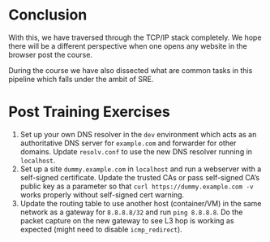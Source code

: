 # Conclusion

With this, we have traversed through the TCP/IP stack completely. We hope there will be a different perspective when one opens any website in the browser post the course.

During the course we have also dissected what are common tasks in this pipeline which falls under the ambit of SRE.

# Post Training Exercises
1. Set up your own DNS resolver in the `dev` environment which acts as an authoritative DNS server for `example.com` and forwarder for other domains. Update `resolv.conf` to use the new DNS resolver running in `localhost`.
2. Set up a site `dummy.example.com` in `localhost` and run a webserver with a self-signed certificate. Update the trusted CAs or pass self-signed CA’s public key as a parameter so that `curl https://dummy.example.com -v` works properly without self-signed cert warning.
3. Update the routing table to use another host (container/VM) in the same network as a gateway for `8.8.8.8/32` and run `ping 8.8.8.8`. Do the packet capture on the new gateway to see L3 hop is working as expected (might need to disable `icmp_redirect`).

